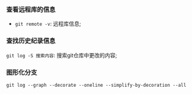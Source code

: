 ### 查看远程库的信息
* `git remote -v`: 远程库信息;


### 查找历史纪录信息
`git log -S 搜索内容`: 搜索git仓库中更改的内容;

### 图形化分支
`git log --graph --decorate --oneline --simplify-by-decoration --all`
